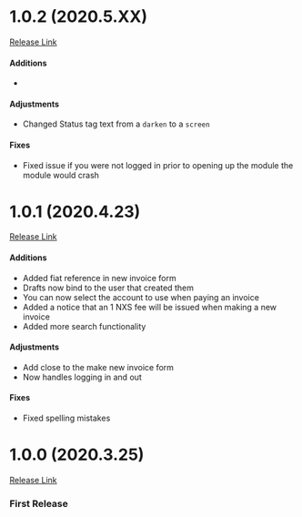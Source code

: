 # 1.0.2 (2020.5.XX)

[Release Link](https://github.com/Nexusoft/Nexus-Interface-Invoice-Module/releases/tag/v1.0.2)

#### Additions

-

#### Adjustments

- Changed Status tag text from a `darken` to a `screen`

#### Fixes

- Fixed issue if you were not logged in prior to opening up the module the module would crash

# 1.0.1 (2020.4.23)

[Release Link](https://github.com/Nexusoft/Nexus-Interface-Invoice-Module/releases/tag/v1.0.1)

#### Additions

- Added fiat reference in new invoice form
- Drafts now bind to the user that created them
- You can now select the account to use when paying an invoice
- Added a notice that an 1 NXS fee will be issued when making a new invoice
- Added more search functionality

#### Adjustments

- Add close to the make new invoice form
- Now handles logging in and out

#### Fixes

- Fixed spelling mistakes

# 1.0.0 (2020.3.25)

[Release Link](https://github.com/Nexusoft/Nexus-Interface-Invoice-Module/releases/tag/v1.0.0)

### First Release
